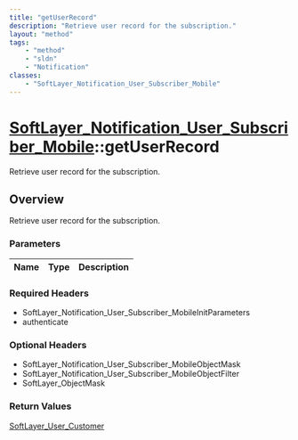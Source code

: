 ```yaml
---
title: "getUserRecord"
description: "Retrieve user record for the subscription."
layout: "method"
tags:
    - "method"
    - "sldn"
    - "Notification"
classes:
    - "SoftLayer_Notification_User_Subscriber_Mobile"
---
```

# [SoftLayer_Notification_User_Subscriber_Mobile](/reference/services/SoftLayer_Notification_User_Subscriber_Mobile)::getUserRecord

Retrieve user record for the subscription.


## Overview 
Retrieve user record for the subscription.

### Parameters 
|Name | Type | Description |
| --- | --- | --- |


### Required Headers
* SoftLayer_Notification_User_Subscriber_MobileInitParameters
* authenticate

### Optional Headers
* SoftLayer_Notification_User_Subscriber_MobileObjectMask
* SoftLayer_Notification_User_Subscriber_MobileObjectFilter
* SoftLayer_ObjectMask

### Return Values
<a href='/reference/datatypes/SoftLayer_User_Customer'>SoftLayer_User_Customer </a>

